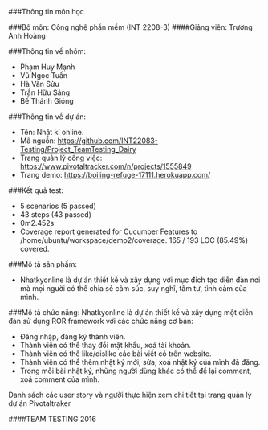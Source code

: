 
###Thông tin môn học

###Bộ môn: Công nghệ phần mềm (INT 2208-3)
####Giảng viên: Trương Anh Hoàng

###Thông tin về nhóm:
- Phạm Huy Mạnh
- Vũ Ngọc Tuấn
- Hà Văn Sửu
- Trần Hữu Sáng
- Bế Thánh Gióng

###Thông tin về dự án:
- Tên: Nhật kí online.
- Mã nguồn: https://github.com/INT22083-Testing/Project_TeamTesting_Dairy
- Trang quản lý công việc: https://www.pivotaltracker.com/n/projects/1555849
- Trang demo: https://boiling-refuge-17111.herokuapp.com/

###Kết quả test:
- 5 scenarios (5 passed)
- 43 steps (43 passed)
- 0m2.452s
- Coverage report generated for Cucumber Features to /home/ubuntu/workspace/demo2/coverage. 165 / 193 LOC (85.49%) covered.

###Mô tả sản phẩm:
 - Nhatkyonline là dự án thiết kế và xây dựng với mục đích tạo diễn đàn nơi mà mọi người có thể chia sẻ cảm súc, suy nghĩ, tâm tư, tình cảm của mình.

###Mô tả chức năng:
Nhatkyonline là dự án thiết kế và xây dựng một diễn đàn sử dụng ROR framework với các chức năng cơ bản:

- Đăng nhập, đăng ký thành viên.
- Thành viên có thể thay đổi mật khẩu, xoá tài khoản.
- Thành viên có thể like/dislike các bài viết có trên website.
- Thành viên có thể thêm nhật ký mới, sửa, xoá nhật ký của mình đã đăng.
- Trong mỗi bài nhật ký, những người dùng khác có thể để lại comment, xoá comment của mình.

Danh sách các user story và người thực hiện xem chi tiết tại trang quản lý dự án Pivotaltraker

####TEAM TESTING 2016

